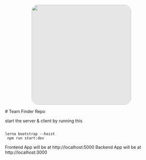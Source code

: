 
<p align = "center">
<img style="-webkit-user-select: none;margin: auto;cursor: zoom-in;background-color: hsl(0, 0%, 90%);transition: background-color 300ms; border-radius:20px" src="https://i.ibb.co/ZHcPK3Q/Logo.png" width="329" height="329">
</p>
# Team Finder  Repo

start the server & client by running this

```

lerna bootstrap --hoist
 npm run start:dev
```

Frontend App will be at http://localhost:5000
Backend App will be at http://localhost:3000

